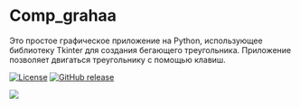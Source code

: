 # Comp_grahaa
Это простое графическое приложение на Python, использующее библиотеку Tkinter для создания бегающего треугольника. Приложение позволяет двигаться треугольнику с помощью клавиш.

[![License](https://img.shields.io/badge/license-MIT-informational)](LICENSE)
[![GitHub release](https://img.shields.io/github/release/ValeriaMordyashova/comp-grahaa.svg)](https://github.com/ValeriaMordyashova/comp-grahaa/releases/latest)

![](https://github.com/YValeriaMordyashova/comp-grahaa/raw/master/example/example.gif)
